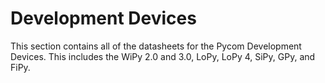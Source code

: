 # Development Devices

This section contains all of the datasheets for the Pycom Development Devices. This includes the WiPy 2.0 and 3.0, LoPy, LoPy 4, SiPy, GPy, and FiPy.
